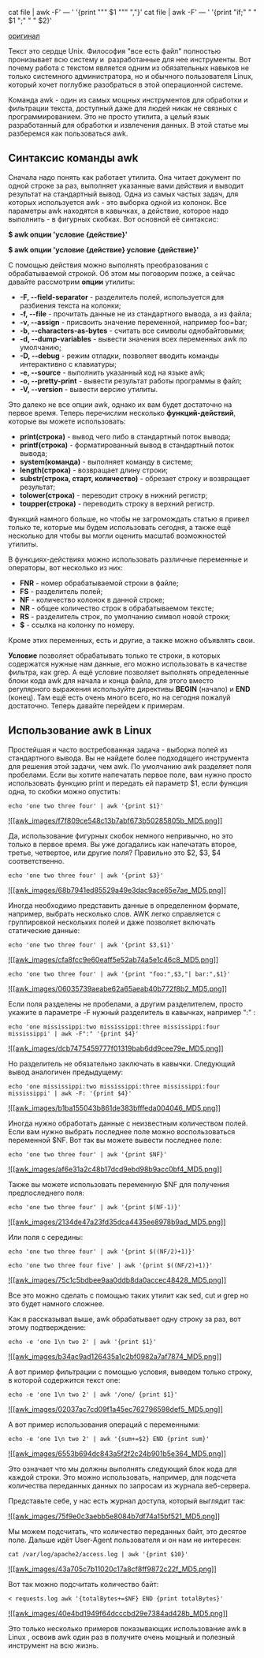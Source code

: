 cat file | awk  -F' — '  '{print "\"" $1 "\"" ","}'
cat file | awk  -F' — '  '{print "if;" "    " $1 ";" "    " $2}'

[оригинал](https://losst.pro/ispolzovanie-awk-v-linux?ysclid=lrhtjaydfb138828597)

Текст это сердце Unix. Философия "все есть файл" полностью пронизывает всю систему и  разработанные для нее инструменты. Вот почему работа с текстом является одним из обязательных навыков не только системного администратора, но и обычного пользователя Linux, который хочет поглубже разобраться в этой операционной системе.

Команда awk - один из самых мощных инструментов для обработки и фильтрации текста, доступный даже для людей никак не связных с программированием. Это не просто утилита, а целый язык разработанный для обработки и извлечения данных. В этой статье мы разберемся как пользоваться awk.  

## Синтаксис команды awk

Сначала надо понять как работает утилита. Она читает документ по одной строке за раз, выполняет указанные вами действия и выводит результат на стандартный вывод. Одна из самых частых задач, для которых используется awk - это выборка одной из колонок. Все параметры awk находятся в кавычках, а действие, которое надо выполнить - в фигурных скобках. Вот основной её синтаксис:

**$ awk опции 'условие {действие}'**

**$ awk опции 'условие {действие} условие {действие}'**

С помощью действия можно выполнять преобразования с обрабатываемой строкой. Об этом мы поговорим позже, а сейчас давайте рассмотрим **опции** утилиты:

- **-F, --field-separator** - разделитель полей, используется для разбиения текста на колонки;
- **-f, --file** - прочитать данные не из стандартного вывода, а из файла;
- **-v, --assign** - присвоить значение переменной, например foo=bar;
- **-b, --characters-as-bytes** - считать все символы однобайтовыми;
- **-d, --dump-variables** - вывести значения всех переменных awk по умолчанию;
- **-D, --debug** - режим отладки, позволяет вводить команды интерактивно с клавиатуры;
- **-e, --source** - выполнить указанный код на языке awk;
- **-o, --pretty-print** - вывести результат работы программы в файл;
- **-V, --version** - вывести версию утилиты.

Это далеко не все опции awk, однако их вам будет достаточно на первое время. Теперь перечислим несколько **функций-действий**, которые вы можете использовать:

- **print(строка)** - вывод чего либо в стандартный поток вывода;
- **printf(строка)** - форматированный вывод в стандартный поток вывода;
- **system(команда)** - выполняет команду в системе;
- **length(строка)** - возвращает длину строки;
- **substr(строка, старт, количество)** - обрезает строку и возвращает результат;
- **tolower(строка)** - переводит строку в нижний регистр;
- **toupper(строка)** - переводить строку в верхний регистр.

Функций намного больше, но чтобы не загромождать статью я привел только те, которые мы будем использовать сегодня, а также ещё несколько для чтобы вы могли оценить масштаб возможностей утилиты.

В функциях-действиях можно использовать различные переменные и операторы, вот несколько из них:

- **FNR** - номер обрабатываемой строки в файле;
- **FS** - разделитель полей;
- **NF** - количество колонок в данной строке;
- **NR** - общее количество строк в обрабатываемом тексте;
- **RS** - разделитель строк, по умолчанию символ новой строки;
- **$** - ссылка на колонку по номеру.

Кроме этих переменных, есть и другие, а также можно объявлять свои.

**Условие** позволяет обрабатывать только те строки, в которых содержатся нужные нам данные, его можно использовать в качестве фильтра, как grep. А ещё условие позволяет выполнять определенные блоки кода awk для начала и конца файла, для этого вместо регулярного выражения используйте директивы **BEGIN** (начало) и **END** (конец). Там ещё есть очень много всего, но на сегодня пожалуй достаточно. Теперь давайте перейдем к примерам.

## Использование awk в Linux

Простейшая и часто востребованная задача - выборка полей из стандартного вывода. Вы не найдете более подходящего инструмента для решения этой задачи, чем awk. По умолчанию awk разделяет поля пробелами. Если вы хотите напечатать первое поле, вам нужно просто использовать функцию print и передать ей параметр $1, если функция одна, то скобки можно опустить:

`echo 'one two three four' | awk '{print $1}'`

[![[awk_images/f7f809ce548c13b7abf673b50285805b_MD5.png]]](https://losst.pro/wp-content/uploads/2015/06/Snimok-ekrana-ot-2020-04-20-18-35-20.png)

Да, использование фигурных скобок немного непривычно, но это только в первое время. Вы уже догадались как напечатать второе, третье, четвертое, или другие поля? Правильно это $2, $3, $4 соответственно.

`echo 'one two three four' | awk '{print $3}'`

[![[awk_images/68b7941ed85529a49e3dac9ace65e7ae_MD5.png]]](https://losst.pro/wp-content/uploads/2015/06/Snimok-ekrana-ot-2020-04-20-18-37-47.png)

Иногда необходимо представить данные в определенном формате, например, выбрать несколько слов. AWK легко справляется с группировкой нескольких полей и даже позволяет включать статические данные:

`echo 'one two three four' | awk '{print $3,$1}'`

[![[awk_images/cfa8fcc9e60eaff5e52ab74a5e1c46c8_MD5.png]]](https://losst.pro/wp-content/uploads/2015/06/Snimok-ekrana-ot-2020-04-20-18-38-58.png)

`echo 'one two three four' | awk '{print "foo:",$3,"| bar:",$1}'   `

[![[awk_images/06035739aeabe62a65aeab40b772f8b2_MD5.png]]](https://losst.pro/wp-content/uploads/2015/06/Snimok-ekrana-ot-2020-04-20-18-39-24.png)

Если поля разделены не пробелами, а другим разделителем, просто укажите в параметре -F нужный разделитель в кавычках, например ":" :

`echo 'one mississippi:two mississippi:three mississippi:four mississippi' | awk -F":" '{print $4}'   `

[![[awk_images/dcb7475459777f01319bab6dd9cee79e_MD5.png]]](https://losst.pro/wp-content/uploads/2015/06/Snimok-ekrana-ot-2020-04-20-18-39-57.png)

Но разделитель не обязательно заключать в кавычки. Следующий вывод аналогичен предыдущему:

`echo 'one mississippi:two mississippi:three mississippi:four mississippi' | awk -F: '{print $4}'   `

[![[awk_images/b1ba155043b861de383bfffeda004046_MD5.png]]](https://losst.pro/wp-content/uploads/2015/06/Snimok-ekrana-ot-2020-04-20-18-41-41.png)

Иногда нужно обработать данные с неизвестным количеством полей. Если вам нужно выбрать последнее поле можно воспользоваться переменной $NF. Вот так вы можете вывести последнее поле:

`echo 'one two three four' | awk '{print $NF}'   `

[![[awk_images/af6e31a2c48b17dcd9ebd98b9acc0bf4_MD5.png]]](https://losst.pro/wp-content/uploads/2015/06/Snimok-ekrana-ot-2020-04-20-18-42-42.png)

Также вы можете использовать переменную $NF для получения предпоследнего поля:

`echo 'one two three four' | awk '{print $(NF-1)}'   `

[![[awk_images/2134de47a23fd35dca4435ee8978b9ad_MD5.png]]](https://losst.pro/wp-content/uploads/2015/06/Snimok-ekrana-ot-2020-04-20-18-43-26.png)

Или поля с середины:

`echo 'one two three four' | awk '{print $((NF/2)+1)}'   `

`echo 'one two three four five' | awk '{print $((NF/2)+1)}'   `

[![[awk_images/75c1c5bdbee9aa0ddb8da0accec48428_MD5.png]]](https://losst.pro/wp-content/uploads/2015/06/Snimok-ekrana-ot-2020-04-20-18-44-36.png)

Все это можно сделать с помощью таких утилит как sed, cut и grep но это будет намного сложнее.

Как я рассказывал выше, awk обрабатывает одну строку за раз, вот этому подтверждение:

`echo -e 'one 1\n two 2' | awk '{print $1}'   `

[![[awk_images/b34ac9ad126435a1c2bf0982a7af7874_MD5.png]]](https://losst.pro/wp-content/uploads/2015/06/Snimok-ekrana-ot-2020-04-20-18-46-07.png)

А вот пример фильтрации с помощью условия, выведем только строку, в которой содержится текст one:

`echo -e 'one 1\n two 2' | awk '/one/ {print $1}'`

[![[awk_images/02037ac7cd09f1a45ec762796598def5_MD5.png]]](https://losst.pro/wp-content/uploads/2015/06/Snimok-ekrana-ot-2020-04-20-18-46-46.png)

А вот пример использования операций с переменными:

`echo -e 'one 1\n two 2' | awk '{sum+=$2} END {print sum}'`

[![[awk_images/6553b694dc843a5f2f2c24b901b5e364_MD5.png]]](https://losst.pro/wp-content/uploads/2015/06/Snimok-ekrana-ot-2020-04-20-18-49-48.png)

Это означает что мы должны выполнять следующий блок кода для каждой строки. Это можно использовать, например, для подсчета количества переданных данных по запросам из журнала веб-сервера.

Представьте себе, у нас есть журнал доступа, который выглядит так:

[![[awk_images/75f9e0c3aebb5e8084b7df74a15bf521_MD5.png]]](https://losst.pro/wp-content/uploads/2015/06/Snimok-ekrana-ot-2020-04-20-18-55-04.png)

Мы можем подсчитать, что количество переданных байт, это десятое поле. Дальше идёт User-Agent пользователя и он нам не интересен:

`cat /var/log/apache2/access.log | awk '{print $10}'   `

[![[awk_images/43a705c7b11020c17a8cf8ff9872c22f_MD5.png]]](https://losst.pro/wp-content/uploads/2015/06/Snimok-ekrana-ot-2020-04-20-18-55-26.png)

Вот так можно подсчитать количество байт:

`< requests.log awk '{totalBytes+=$NF} END {print totalBytes}'   `

[![[awk_images/40e4bd1949f64dcccbd29e7384ad428b_MD5.png]]](https://losst.pro/wp-content/uploads/2015/06/Snimok-ekrana-ot-2020-04-20-18-58-28.png)

Это только несколько примеров показывающих использование awk в Linux , освоив awk один раз в получите очень мощный и полезный инструмент на всю жизнь.
